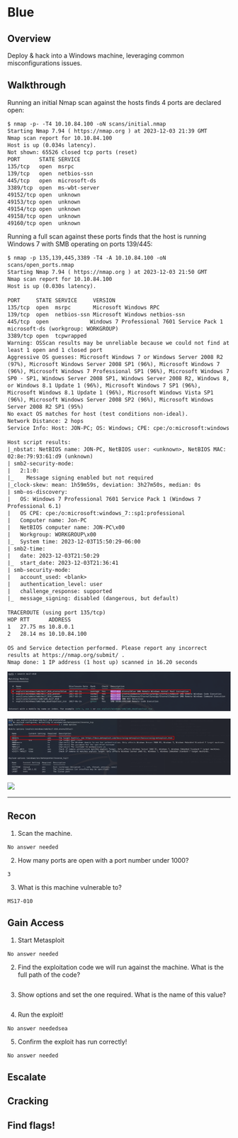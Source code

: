 # Blue

## Overview

Deploy & hack into a Windows machine, leveraging common misconfigurations issues.

## Walkthrough

Running an initial Nmap scan against the hosts finds 4 ports are declared open:

```console
$ nmap -p- -T4 10.10.84.100 -oN scans/initial.nmap
Starting Nmap 7.94 ( https://nmap.org ) at 2023-12-03 21:39 GMT
Nmap scan report for 10.10.84.100
Host is up (0.034s latency).
Not shown: 65526 closed tcp ports (reset)
PORT      STATE SERVICE
135/tcp   open  msrpc
139/tcp   open  netbios-ssn
445/tcp   open  microsoft-ds
3389/tcp  open  ms-wbt-server
49152/tcp open  unknown
49153/tcp open  unknown
49154/tcp open  unknown
49158/tcp open  unknown
49160/tcp open  unknown
```

Running a full scan against these ports finds that the host is running Windows 7 with SMB operating on ports 139/445:

```console
$ nmap -p 135,139,445,3389 -T4 -A 10.10.84.100 -oN scans/open_ports.nmap
Starting Nmap 7.94 ( https://nmap.org ) at 2023-12-03 21:50 GMT
Nmap scan report for 10.10.84.100
Host is up (0.030s latency).

PORT     STATE SERVICE     VERSION
135/tcp  open  msrpc       Microsoft Windows RPC
139/tcp  open  netbios-ssn Microsoft Windows netbios-ssn
445/tcp  open             Windows 7 Professional 7601 Service Pack 1 microsoft-ds (workgroup: WORKGROUP)
3389/tcp open  tcpwrapped
Warning: OSScan results may be unreliable because we could not find at least 1 open and 1 closed port
Aggressive OS guesses: Microsoft Windows 7 or Windows Server 2008 R2 (97%), Microsoft Windows Server 2008 SP1 (96%), Microsoft Windows 7 (96%), Microsoft Windows 7 Professional SP1 (96%), Microsoft Windows 7 SP0 - SP1, Windows Server 2008 SP1, Windows Server 2008 R2, Windows 8, or Windows 8.1 Update 1 (96%), Microsoft Windows 7 SP1 (96%), Microsoft Windows 8.1 Update 1 (96%), Microsoft Windows Vista SP1 (96%), Microsoft Windows Server 2008 SP2 (96%), Microsoft Windows Server 2008 R2 SP1 (95%)
No exact OS matches for host (test conditions non-ideal).
Network Distance: 2 hops
Service Info: Host: JON-PC; OS: Windows; CPE: cpe:/o:microsoft:windows

Host script results:
|_nbstat: NetBIOS name: JON-PC, NetBIOS user: <unknown>, NetBIOS MAC: 02:8e:79:93:61:d9 (unknown)
| smb2-security-mode: 
|   2:1:0: 
|_    Message signing enabled but not required
|_clock-skew: mean: 1h59m59s, deviation: 3h27m50s, median: 0s
| smb-os-discovery: 
|   OS: Windows 7 Professional 7601 Service Pack 1 (Windows 7 Professional 6.1)
|   OS CPE: cpe:/o:microsoft:windows_7::sp1:professional
|   Computer name: Jon-PC
|   NetBIOS computer name: JON-PC\x00
|   Workgroup: WORKGROUP\x00
|_  System time: 2023-12-03T15:50:29-06:00
| smb2-time: 
|   date: 2023-12-03T21:50:29
|_  start_date: 2023-12-03T21:36:41
| smb-security-mode: 
|   account_used: <blank>
|   authentication_level: user
|   challenge_response: supported
|_  message_signing: disabled (dangerous, but default)

TRACEROUTE (using port 135/tcp)
HOP RTT      ADDRESS
1   27.75 ms 10.8.0.1
2   28.14 ms 10.10.84.100

OS and Service detection performed. Please report any incorrect results at https://nmap.org/submit/ .
Nmap done: 1 IP address (1 host up) scanned in 16.20 seconds
```


![Blue - MSF Search](/images/blue_msf_search.png)

![Blue - RHOSTS](/images/blue_rhosts.png)

![](blue_exploit.png)

-----

## Recon

1. Scan the machine.

```
No answer needed
```

2. How many ports are open with a port number under 1000?

```
3
```

3. What is this machine vulnerable to?

```
MS17-010
```

## Gain Access

1. Start Metasploit

```
No answer needed
```

2. Find the exploitation code we will run against the machine. What is the full path of the code?

```

```

3. Show options and set the one required. What is the name of this value?

```

```

4. Run the exploit!

```
No answer neededsea
```

5. Confirm the exploit has run correctly!

```
No answer needed
```

## Escalate


## Cracking


## Find flags!


